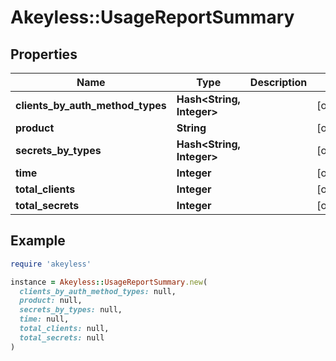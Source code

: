 # Akeyless::UsageReportSummary

## Properties

| Name | Type | Description | Notes |
| ---- | ---- | ----------- | ----- |
| **clients_by_auth_method_types** | **Hash&lt;String, Integer&gt;** |  | [optional] |
| **product** | **String** |  | [optional] |
| **secrets_by_types** | **Hash&lt;String, Integer&gt;** |  | [optional] |
| **time** | **Integer** |  | [optional] |
| **total_clients** | **Integer** |  | [optional] |
| **total_secrets** | **Integer** |  | [optional] |

## Example

```ruby
require 'akeyless'

instance = Akeyless::UsageReportSummary.new(
  clients_by_auth_method_types: null,
  product: null,
  secrets_by_types: null,
  time: null,
  total_clients: null,
  total_secrets: null
)
```

